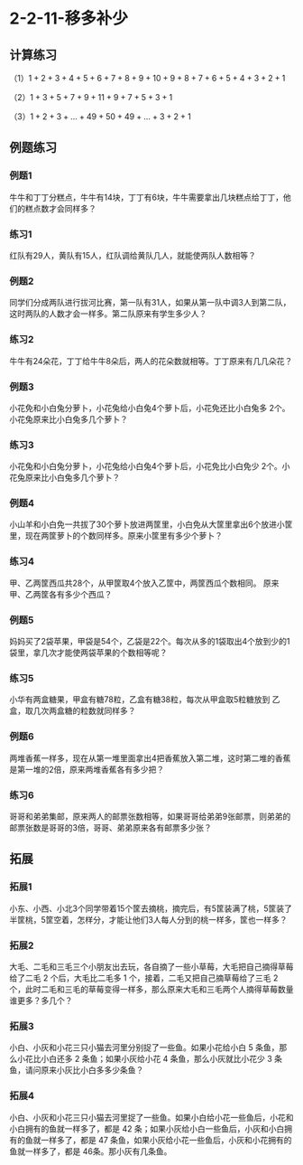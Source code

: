 # 2-2-11-移多补少

## 计算练习

（1）$1+2+3+4+5+6+7+8+9+10+9+8+7+6+5+4+3+2+1$



（2）$1+3+5+7+9+11+9+7+5+3+1$



（3）$1+2+3+\dots+49+50+49+\dots+3+2+1$





## 例题练习

### 例题1

牛牛和丁丁分糕点，牛牛有14块，丁丁有6块，牛牛需要拿出几块糕点给丁丁，他们的糕点数才会同样多？



### 练习1

红队有29人，黄队有15人，红队调给黄队几人，就能使两队人数相等？



### 例题2

同学们分成两队进行拔河比赛，第一队有31人，如果从第一队中调3人到第二队，这时两队的人数才会一样多。第二队原来有学生多少人？



### 练习2

牛牛有24朵花，丁丁给牛牛8朵后，两人的花朵数就相等。丁丁原来有几几朵花？



### 例题3

小花免和小白兔分萝卜，小花兔给小白兔4个萝卜后，小花免还比小白兔多
2个。小花兔原来比小白兔多几个萝卜？



### 练习3

小花兔和小白兔分萝卜，小花兔给小白兔4个萝卜后，小花免比小白免少
2个。小花兔原来比小白兔多几个萝卜？



### 例题4

小山羊和小白免一共拔了30个萝卜放进两筐里，小白免从大筐里拿出6个放进小筐里，现在两筐萝卜的个数同样多。原来小筐里有多少个萝卜？



### 练习4

甲、乙两筐西瓜共28个，从甲筐取4个放入乙筐中，两筐西瓜个数相同。
原来甲、乙两筐各有多少个西瓜？



### 例题5

妈妈买了2袋苹果，甲袋是54个，乙袋是22个。每次从多的1袋取出4个放到少的1袋里，拿几次才能使两袋苹果的个数相等呢？



### 练习5

小华有两盒糖果，甲盒有糖78粒，乙盒有糖38粒，每次从甲盒取5粒糖放到
乙盒，取几次两盒糖的粒数就同样多？



### 例题6

两堆香蕉一样多，现在从第一堆里面拿出4把香蕉放入第二堆，这时第二堆的香蕉是第一堆的2倍，原来两堆香蕉各有多少把？



### 练习6

哥哥和弟弟集邮，原来两人的邮票张数相等，如果哥哥给弟弟9张邮票，则弟弟的邮票张数是哥哥的3倍，哥哥、弟弟原来各有邮票多少张？



## 拓展

### 拓展1

小东、小西、小北3个同学带着15个筐去摘桃，摘完后，有5筐装满了桃，5筐装了半筐桃，5筐空着，怎样分，才能让他们3人每人分到的桃一样多，筐也一样多？



### 拓展2

大毛、二毛和三毛三个小朋友出去玩，各自摘了一些小草莓，大毛把自己摘得草莓给了二毛 2 个后，大毛比二毛多 1 个，接着，二毛又把自己摘草莓给了三毛 2 个，此时二毛和三毛的草莓变得一样多，那么原来大毛和三毛两个人摘得草莓数量谁更多？多几个？



### 拓展3

小白、小灰和小花三只小猫去河里分别捉了一些鱼。如果小花给小白 5 条鱼，那么小花比小白还多 2 条鱼；如果小灰给小花 4 条鱼，那么小灰就比小花少 3 条鱼，请问原来小灰比小白多多少条鱼？



### 拓展4

小白、小灰和小花三只小猫去河里捉了一些鱼。如果小白给小花一些鱼后，小花和小白拥有的鱼就一样多了，都是 42 条；如果小灰给小白一些鱼后，小灰和小白拥有的鱼就一样多了，都是 47 条鱼，如果小灰给小花一些鱼后，小灰和小花拥有的鱼就一样多了，都是 46条。那小灰有几条鱼。
